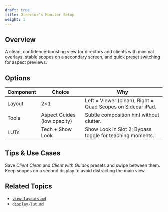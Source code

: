 ```yaml
---
draft: true
title: Director’s Monitor Setup
weight: 1
---
```


## Overview
A clean, confidence‑boosting view for directors and clients with minimal overlays, stable scopes on a secondary screen, and quick preset switching for aspect previews.

## Options
| Component | Choice | Why |
|---|---|---|
| Layout | 2×1 | Left = Viewer (clean), Right = Quad Scopes on Sidecar iPad. |
| Tools | Aspect Guides (low opacity) | Subtle composition hint without clutter. |
| LUTs | Tech + Show Look | Show Look in Slot 2; Bypass toggle for teaching moments. |

## Tips & Use Cases
Save *Client Clean* and *Client with Guides* presets and swipe between them. Keep scopes on a second display to avoid distracting the main view.

## Related Topics
* [`view-layouts.md`](../workflows/view-layouts.md)
* [`display-lut.md`](../tools/display-lut.md)
